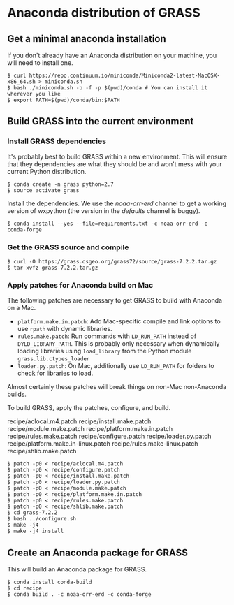 # Anaconda distribution of GRASS

## Get a minimal anaconda installation

If you don't already have an Anaconda distribution on your machine,
you will need to install one.

    $ curl https://repo.continuum.io/miniconda/Miniconda2-latest-MacOSX-x86_64.sh > miniconda.sh
    $ bash ./miniconda.sh -b -f -p $(pwd)/conda # You can install it wherever you like
    $ export PATH=$(pwd)/conda/bin:$PATH

## Build GRASS into the current environment

### Install GRASS dependencies

It's probably best to build GRASS within a new environment. This will
ensure that they dependencies are what they should be and won't mess
with your current Python distribution.

    $ conda create -n grass python=2.7
    $ source activate grass

Install the dependencies. We use the *noaa-orr-erd*
channel to get a working version of wxpython (the version in the
*defaults* channel is buggy).

    $ conda install --yes --file=requirements.txt -c noaa-orr-erd -c conda-forge

### Get the GRASS source and compile

    $ curl -O https://grass.osgeo.org/grass72/source/grass-7.2.2.tar.gz
    $ tar xvfz grass-7.2.2.tar.gz

### Apply patches for Anaconda build on Mac

The following patches are necessary to get GRASS to build with
Anaconda on a Mac.
*  `platform.make.in.patch`: Add Mac-specific compile and link options
   to use `rpath` with dynamic libraries.
*  `rules.make.patch`: Run commands with `LD_RUN_PATH` instead of
   `DYLD_LIBRARY_PATH`. This is probably only necessary when dynamically
   loading libraries using `load_library` from the Python module
   `grass.lib.ctypes_loader`
*  `loader.py.patch`: On Mac, additionally use `LD_RUN_PATH` for
   folders to check for libraries to load.

Almost certainly these patches will break things on non-Mac non-Anaconda
builds.

To build GRASS, apply the patches, configure, and build.

recipe/aclocal.m4.patch			recipe/install.make.patch		recipe/module.make.patch		recipe/platform.make.in.patch		recipe/rules.make.patch
recipe/configure.patch			recipe/loader.py.patch			recipe/platform.make.in-linux.patch	recipe/rules.make-linux.patch		recipe/shlib.make.patch

    $ patch -p0 < recipe/aclocal.m4.patch
    $ patch -p0 < recipe/configure.patch
    $ patch -p0 < recipe/install.make.patch
    $ patch -p0 < recipe/loader.py.patch
    $ patch -p0 < recipe/module.make.patch
    $ patch -p0 < recipe/platform.make.in.patch
    $ patch -p0 < recipe/rules.make.patch
    $ patch -p0 < recipe/shlib.make.patch
    $ cd grass-7.2.2
    $ bash ../configure.sh
    $ make -j4
    $ make -j4 install

## Create an Anaconda package for GRASS

This will build an Anaconda package for GRASS.

    $ conda install conda-build
    $ cd recipe
    $ conda build . -c noaa-orr-erd -c conda-forge

